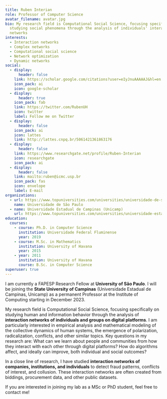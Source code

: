 ```yaml
---
title: Ruben Interian
role: Professor of Computer Science
avatar_filename: avatar.jpg
bio: My research field is Computational Social Science, focusing specifically on
  studying social phenomena through the analysis of individuals' interaction
  networks
interests:
  - Interaction networks
  - Complex networks
  - Computational social science
  - Network optimization
  - Dynamic networks
social:
  - display:
      header: false
    link: https://scholar.google.com/citations?user=eIyJnuAAAAAJ&hl=en
    icon_pack: ai
    icon: google-scholar
  - display:
      header: true
    icon_pack: fab
    link: https://twitter.com/RubenUH
    icon: twitter
    label: Follow me on Twitter
  - display:
      header: false
    icon_pack: ai
    icon: lattes
    link: http://lattes.cnpq.br/5061421361863176
  - display:
      header: false
    link: https://www.researchgate.net/profile/Ruben-Interian
    icon: researchgate
    icon_pack: ai
  - display:
      header: false
    link: mailto:ruben@icmc.usp.br
    icon_pack: fas
    icon: envelope
    label: E-mail
organizations:
  - url: https://www.topuniversities.com/universities/universidade-de-sao-paulo
    name: Universidade de São Paulo
  - name: Universidade Estadual de Campinas (Unicamp)
    url: https://www.topuniversities.com/universities/universidade-estadual-de-campinas-unicamp
education:
  courses:
    - course: Ph.D. in Computer Science
      institution: Universidade Federal Fluminense
      year: 2019
    - course: M.Sc. in Mathematics
      institution: University of Havana
      year: 2015
    - year: 2011
      institution: University of Havana
      course: B.Sc. in Computer Science
superuser: true
---
```

I am currently a FAPESP Research Fellow at **University of São Paulo**. I will be joining the **State University of Campinas** (Universidade Estadual de Campinas, Unicamp) as a permanent Professor at the Institute of Computing starting in December 2023. 

My research field is Computational Social Science, focusing specifically on studying human and information behavior through the analysis of **interaction networks of individuals and groups on digital platforms**. I am particularly interested in empirical analysis and mathematical modeling of the collective dynamics of human systems, the emergence of polarization, radicalization, conflicts, and other similar topics. Key questions in my research are: What can we learn about people and communities from how they interact with each other through digital platforms? How do algorithms affect, and ideally can improve, both individual and social outcomes?

In a close line of research, I have studied **interaction networks of companies, institutions, and individuals** to detect fraud patterns, conflicts of interest, and collusion. These interaction networks are often created from biddings, procurement data, and other public datasets. 

If you are interested in joining my lab as a MSc or PhD student, feel free to contact me!